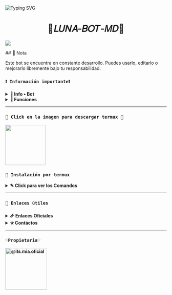 ![Typing SVG](https://readme-typing-svg.demolab.com?font=Fira+Code&pause=900&color=FF0000&lines=𝐁𝐢𝐞𝐧𝐯𝐞𝐧𝐢𝐝𝐨+𝐚𝐥+𝐑𝐞𝐩𝐨𝐬𝐢𝐭𝐨𝐫𝐢𝐨+𝐎𝐟𝐢𝐜𝐢𝐚𝐥+𝐝𝐞;👑𝐋𝐔𝐍𝐀-𝐁𝐎𝐓👑;𝐆𝐫𝐚𝐜𝐢𝐚𝐬+𝐩𝐨𝐫+𝐩𝐫𝐞𝐟𝐞𝐫𝐢𝐫𝐧𝐨𝐬:𝐂𝐫𝐞𝐚𝐝𝐨+𝐩𝐨𝐫+@𝐢𝐭𝐬.𝐦𝐢𝐚.𝐨𝐟𝐢𝐜𝐢𝐚𝐥𒆜;👑+🌹)

<h1 align="center">🌙𝐿𝑈𝑁𝐴-𝐵𝑂𝑇-𝑀𝐷🌙</h1>

 <img src= "https://files.catbox.moe/g77xv3.png">
    </p>
## 🧠 Nota

Este bot se encuentra en constante desarrollo. Puedes usarlo, editarlo o mejorarlo libremente bajo tu responsabilidad.

### **`❗ Información importante❗`**

<details>
 <summary><b> 👑 Info • Bot</b></summary>

* Este proyecto **no está afiliado de ninguna manera** con `WhatsApp`, `Inc. WhatsApp` es una marca registrada de `WhatsApp LLC`, y este bot es un **desarrollo independiente** que **no tiene ninguna relación oficial con la compañía**.
</details>

<details>
 <summary><b> 👑 Funciones</b></summary>

> Bot en desarrollo si presenta alguna falla reportar al creador para darle una solución óptima.

- [x] Interacción con voz y texto
- [x] Configuración de grupo
- [x] antidelete, antilink, antispam, etc
- [x] Bienvenida personalizada
- [x] Juegos, tictactoe, mate, etc
- [x] Chatbot (simsimi)
- [x] Chatbot (autoresponder)
- [x] Crear sticker de image/video/gif/url
- [x] SubBot (Jadibot)
- [x] Buscador Google
- [x] Juego RPG
- [x] Personalizar imagen del menú
- [x] Descarga de música y video De YT
- [ ] Otros

</details>

---

### **`🍬 Click en la imagen para descargar termux 🍬`**
<a
href="https://www.mediafire.com/file/llugt4zgj7g3n3u/com.termux_1020.apk/file"><img src="https://qu.ax/finc.jpg" height="125px"></a> 

### **`🌹 Instalación por termux`**

<details>
 <summary><b> ✎ Click para ver los Comandos </b></summary>

### **🌹 Instalación manual por termux**
> Nota: Copie y pegue los comandos en termux uno por uno.
```bash
termux-setup-storage
```

```bash
apt update && apt upgrade && pkg install -y git nodejs ffmpeg imagemagick yarn
```

```bash
git clone https://github.com/miaoficial02/Luna-bot-v1 && cd Luna-bot-v1
```

```bash
yarn install
```

```bash
npm install
```

```bash
npm update
```

```bash
npm start
```

> Si aparece (Y/I/N/O/D/Z) [default=N] ? use la letra "y" + "ENTER" para continuar con la instalación

### **🌹 Activar en caso de detenerse en termux🌹**

> Si después de instalar el bot en Termux se detiene (pantalla en blanco, pérdida de conexión a Internet, reinicio del dispositivo), sigue estos pasos:

🔰 Abre Termux y navega al directorio del bot:
   
   ```bash
    cd Luna-bot-v1
   ```

🔰 Inicia el bot nuevamente:
  
   ```bash
    npm start
   ```

### **💫 Volverte owner del Bot**

> Si después de instalar el bot en Termux y iniciar la session del bot (deseas poner tu número es la lista de owner pon este comando:

   ```bash
    cd Luna-bot-v1 && nano settings.js
   ```

</details>

---
### **`🌙 Enlaces útiles`**

<details>
 <summary><b> 🜸 Enlaces Oficiales </b></summary>

 * Canal Oficial  [`¡Click aquí!`](https://whatsapp.com/channel/0029VbBOqfT5q08ULqdpok3Z)
* Grupo Oficial [`¡Click aquí!`](https://chat.whatsapp.com/CS3lv0SdzqCJZoYflz0EsM)
* Canal Oficial 2 [`¡Click aquí!`](https://whatsapp.com/channel/0029Van1PcoFSAt50tWN4d0x)
</details>

<details>
<summary><b> ✰ Contáctos</b></summary>

* Correo: [`Aquí`](itss.mia.oficial@gmail.com)

</details>

---

### **`♡Propietaria♡`**
<a
href="https://github.com/miaoficial02"><img src="https://github.com/miaoficial02.png" width="130" height="130" alt="
@𝐢𝐭𝐬.𝐦𝐢𝐚.𝐨𝐟𝐢𝐜𝐢𝐚𝐥"/></a>
